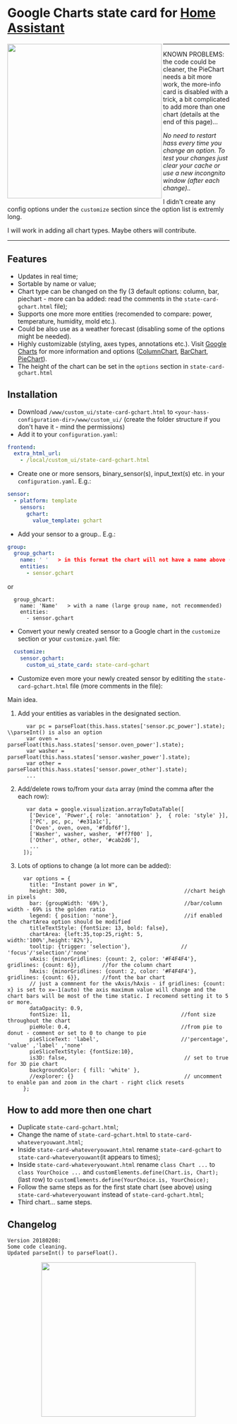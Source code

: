 # Google Charts state card for [Home Assistant](https://home-assistant.io)

<img align="left" src="https://i.imgur.com/XSTSlds.gif" height="350">

***
KNOWN PROBLEMS: the code could be cleaner, the PieChart needs a bit more work, the more-info card is disabled with a trick, a bit complicated to add more than one chart (details at the end of this page)...

_No need to restart hass every time you change an option. To test your changes just clear your cache or use a new incongnito window (after each change).._

I didn't create any config options under the `customize` section since the option list is extremly long.

I will work in adding all chart types. Maybe others will contribute.
***


## Features
* Updates in real time;
* Sortable by name or value;
* Chart type can be changed on the fly (3 default options: column, bar, piechart - more can ba added: read the comments in the `state-card-gchart.html` file);
* Supports one more more entities (recomended to compare: power, temperature, humidity, mold etc.).
* Could be also use as a weather forecast (disabling some of the options might be needed).
* Highly customizable (styling, axes types, annotations etc.). Visit [Google Charts](https://developers.google.com/chart/interactive/docs/gallery) for more information and options ([ColumnChart](https://developers.google.com/chart/interactive/docs/gallery/columnchart), [BarChart](https://developers.google.com/chart/interactive/docs/gallery/barchart), [PieChart](https://developers.google.com/chart/interactive/docs/gallery/piechart)).
* The height of the chart can be set in the `options` section in `state-card-gchart.html`

## Installation
* Download `/www/custom_ui/state-card-gchart.html` to `<your-hass-configuration-dir>/www/custom_ui/` (create the folder structure if you don't have it - mind the permissions)
* Add it to your `configuration.yaml`:
```yaml
frontend:
  extra_html_url:
    - /local/custom_ui/state-card-gchart.html
```
* Create one or more sensors, binary_sensor(s), input_text(s) etc. in your `configuration.yaml`. E.g.:
```yaml
sensor:
  - platform: template
    sensors:
      gchart:
        value_template: gchart
```
* Add your sensor to a group.. E.g.:
```yaml
group:
  group_gchart:
    name: ' '   > in this format the chart will not have a name above (recommeded)
    entities:
      - sensor.gchart
```
or
```
  group_ghcart:
    name: 'Name'   > with a name (large group name, not recommended)
    entities:
      - sensor.gchart
```
* Convert your newly created sensor to a Google chart in the `customize` section or your `customize.yaml` file:

```yaml
  customize:
    sensor.gchart:
      custom_ui_state_card: state-card-gchart
 ```
 * Customize even more your newly created sensor by edititing the `state-card-gchart.html` file (more comments in the file):

Main idea.
1. Add your entities as variables in the designated section.
```
      var pc = parseFloat(this.hass.states['sensor.pc_power'].state);         \\parseInt() is also an option
      var oven = parseFloat(this.hass.states['sensor.oven_power'].state);
      var washer = parseFloat(this.hass.states['sensor.washer_power'].state);
      var other = parseFloat(this.hass.states['sensor.power_other'].state);
      ...
 ```
 2. Add/delete rows to/from your `data` array (mind the comma after the each row):
 ```
       var data = google.visualization.arrayToDataTable([
        ['Device', 'Power',{ role: 'annotation' },  { role: 'style' }],
        ['PC', pc, pc, '#e31a1c'],
        ['Oven', oven, oven, '#fdbf6f'],
        ['Washer', washer, washer, '#ff7f00' ],
        ['Other', other, other, '#cab2d6'],
        ...
      ]);
 ```
 3. Lots of options to change (a lot more can be added):
 ```
      var options = {
        title: "Instant power in W",
        height: 300,                                     //chart heigh in pixels
        bar: {groupWidth: '69%'},                        //bar/column width - 69% is the golden ratio
        legend: { position: 'none'},                     //if enabled the chartArea option should be modified
        titleTextStyle: {fontSize: 13, bold: false},
        chartArea: {left:35,top:25,right: 5, width:'100%',height:'82%'},
        tooltip: {trigger: 'selection'},                // 'focus'/'selection'/'none'
        vAxis: {minorGridlines: {count: 2, color: '#F4F4F4'}, gridlines: {count: 6}},       //for the column chart 
        hAxis: {minorGridlines: {count: 2, color: '#F4F4F4'}, gridlines: {count: 6}},       //font the bar chart
        // just a commnent for the vAxis/hAxis - if gridlines: {count: x} is set to x=-1(auto) the axis maximum value will change and the chart bars will be most of the time static. I recomend setting it to 5 or more.
        dataOpacity: 0.9,
        fontSize: 11,                                   //font size throughout the chart
        pieHole: 0.4,                                   //from pie to donut - comment or set to 0 to change to pie 
        pieSliceText: 'label',                          //'percentage', 'value' ,'label' ,'none'
        pieSliceTextStyle: {fontSize:10},
        is3D: false,                                     // set to true for 3D pie chart
        backgroundColor: { fill: 'white' },
        //explorer: {}                                   // uncomment to enable pan and zoom in the chart - right click resets
      };
 ```
## How to add more then one chart
* Duplicate `state-card-gchart.html`;
* Change the name of `state-card-gchart.html` to `state-card-whateveryouwant.html`;
* Inside `state-card-whateveryouwant.html` rename `state-card-gchart` to `state-card-whateveryouwant`(it appears to times);
* Inside `state-card-whateveryouwant.html` rename `class Chart ...` to `class YourChoice ...` and `customElements.define(Chart.is, Chart);` (last row) to `customElements.define(YourChoice.is, YourChoice);`
* Follow the same steps as for the first state chart (see above) using `state-card-whateveryouwant` instead of `state-card-gchart.html`;
* Third chart... same steps.

## Changelog
```
Version 20180208:
Some code cleaning. 
Updated parseInt() to parseFloat().
```
<p align="center">
<img src="https://i.imgur.com/HlveuIS.jpg" height="350">
</p>
